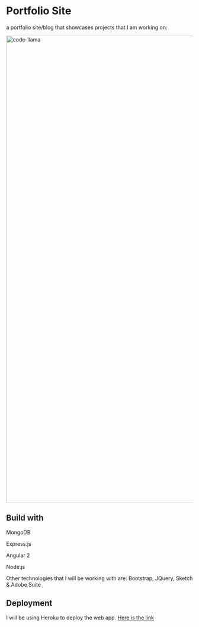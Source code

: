 # Portfolio Site
 a portfolio site/blog that showcases projects that I am working on:

<img width="1259" alt="code-llama" src="https://user-images.githubusercontent.com/34716202/41547782-fec10c24-72d5-11e8-87ee-4994214fd9b1.png">


## Build with

MongoDB

Express.js

Angular 2

Node.js

Other technologies that I will be working with are: Bootstrap, JQuery, Sketch & Adobe Suite

## Deployment

I will be using Heroku to deploy the web app. [Here is the link ](https://polar-retreat-72400.herokuapp.com/)
